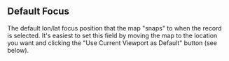 ## Default Focus

The default lon/lat focus position that the map "snaps" to when the record is selected. It's easiest to set this field by moving the map to the location you want and clicking the "Use Current Viewport as Default" button (see below).
